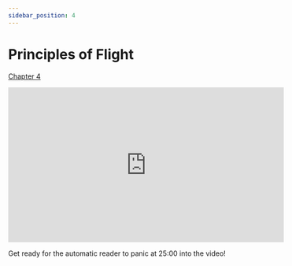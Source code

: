 ```yaml
---
sidebar_position: 4
---
```


# Principles of Flight

[Chapter 4](https://www.faa.gov/sites/faa.gov/files/06_phak_ch4_0.pdf)

<iframe width="560" height="315" src="https://www.youtube-nocookie.com/embed/wq7CWIaaGGY?si=dxNykGEu7NZdm3se" title="YouTube video player" frameBorder="0" allow="accelerometer; clipboard-write; encrypted-media; picture-in-picture; web-share; fullscreen" referrerPolicy="strict-origin-when-cross-origin" allowFullScreen></iframe>

Get ready for the automatic reader to panic at 25:00 into the video!